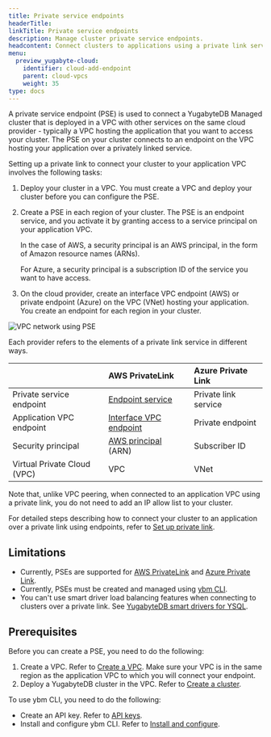 ```yaml
---
title: Private service endpoints
headerTitle:
linkTitle: Private service endpoints
description: Manage cluster private service endpoints.
headcontent: Connect clusters to applications using a private link service
menu:
  preview_yugabyte-cloud:
    identifier: cloud-add-endpoint
    parent: cloud-vpcs
    weight: 35
type: docs
---
```


A private service endpoint (PSE) is used to connect a YugabyteDB Managed cluster that is deployed in a VPC with other services on the same cloud provider - typically a VPC hosting the application that you want to access your cluster. The PSE on your cluster connects to an endpoint on the VPC hosting your application over a privately linked service. 

Setting up a private link to connect your cluster to your application VPC involves the following tasks:

1. Deploy your cluster in a VPC. You must create a VPC and deploy your cluster before you can configure the PSE.
1. Create a PSE in each region of your cluster. The PSE is an endpoint service, and you activate it by granting access to a service principal on your application VPC.

    In the case of AWS, a security principal is an AWS principal, in the form of Amazon resource names (ARNs).

    For Azure, a security principal is a subscription ID of the service you want to have access.

1. On the cloud provider, create an interface VPC endpoint (AWS) or private endpoint (Azure) on the VPC (VNet) hosting your application. You create an endpoint for each region in your cluster.

![VPC network using PSE](/images/yb-cloud/managed-pse-diagram.png)

Each provider refers to the elements of a private link service in different ways.

| | AWS PrivateLink | Azure Private Link|
| :--- | :--- | :--- |
| Private service endpoint | [Endpoint service](https://docs.aws.amazon.com/vpc/latest/privatelink/concepts.html#concepts-endpoint-services) | Private link service |
| Application VPC endpoint | [Interface VPC endpoint](https://docs.aws.amazon.com/vpc/latest/privatelink/concepts.html#concepts-vpc-endpoints) | Private endpoint |
| Security principal | [AWS principal](https://docs.aws.amazon.com/vpc/latest/privatelink/configure-endpoint-service.html#add-remove-permissions) (ARN) | Subscriber ID |
| Virtual Private Cloud (VPC) | VPC | VNet |

Note that, unlike VPC peering, when connected to an application VPC using a private link, you do not need to add an IP allow list to your cluster.

For detailed steps describing how to connect your cluster to an application over a private link using endpoints, refer to [Set up private link](../managed-endpoint-aws/).

## Limitations

- Currently, PSEs are supported for [AWS PrivateLink](https://docs.aws.amazon.com/vpc/latest/privatelink/what-is-privatelink.html) and [Azure Private Link](https://learn.microsoft.com/en-us/azure/private-link/).
- Currently, PSEs must be created and managed using [ybm CLI](../../../managed-automation/managed-cli/).
- You can't use smart driver load balancing features when connecting to clusters over a private link. See [YugabyteDB smart drivers for YSQL](../../../../drivers-orms/smart-drivers/).

## Prerequisites

Before you can create a PSE, you need to do the following:

1. Create a VPC. Refer to [Create a VPC](../cloud-add-vpc/#create-a-vpc). Make sure your VPC is in the same region as the application VPC to which you will connect your endpoint.
1. Deploy a YugabyteDB cluster in the VPC. Refer to [Create a cluster](../../create-clusters/).

To use ybm CLI, you need to do the following:

- Create an API key. Refer to [API keys](../../../managed-automation/managed-apikeys/).
- Install and configure ybm CLI. Refer to [Install and configure](../../../managed-automation/managed-cli/managed-cli-overview/).
